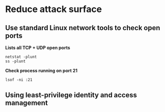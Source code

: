 # Reduce attack surface

## Use standard Linux network tools to check open ports

**Lists all TCP + UDP open ports**

```
netstat -plunt
ss -plunt
```

**Check process running on port 21**

```
lsof -ni :21
```

## Using least-privilege identity and access management

